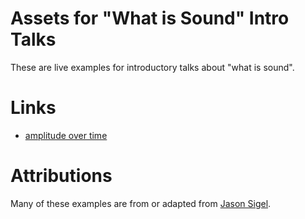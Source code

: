 # Assets for "What is Sound" Intro Talks

These are live examples for introductory talks about "what is sound".

# Links

- [amplitude over time](./amplitude-time/)

# Attributions

Many of these examples are from or adapted from [Jason Sigel](https://github.com/therewasaguy/p5-music-viz).
